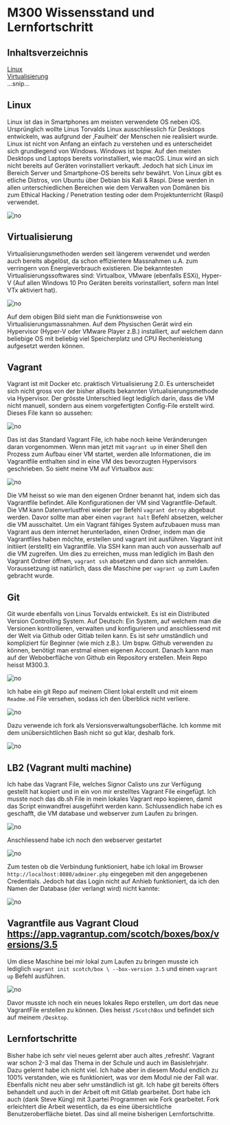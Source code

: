 # M300 Wissensstand und Lernfortschritt

## Inhaltsverzeichnis

[Linux](#linux)  
[Virtualisierung](#virtualisierung)  
...snip...    
<a name="linux"/>
<a name="virtualisierung"/>


## Linux
Linux ist das in Smartphones am meisten verwendete OS neben iOS. Ursprünglich wollte Linus Torvalds Linux ausschliesslich für Desktops entwickeln, was aufgrund der ‚Faulheit‘ der Menschen nie realisiert wurde. Linux ist nicht von Anfang an einfach zu verstehen und es unterscheidet sich grundlegend von Windows. Windows ist bspw. Auf den meisten Desktops und Laptops bereits vorinstalliert, wie macOS. Linux wird an sich nicht bereits auf Geräten vorinstalliert verkauft. Jedoch hat sich Linux im Bereich Server und Smartphone-OS bereits sehr bewährt. Von Linux gibt es etliche Distros, von Ubuntu über Debian bis Kali & Raspi. Diese werden in allen unterschiedlichen Bereichen wie dem Verwalten von Domänen bis zum Ethical Hacking / Penetration testing oder dem Projektunterricht (Raspi) verwendet.

![no](https://github.com/dorian1142/M300.3/blob/master/Linux.PNG)

## Virtualisierung
Virtualisierungsmethoden werden seit längerem verwendet und werden auch bereits abgelöst, da schon effizientere Massnahmen u.A. zum verringern von Energieverbrauch existieren. Die bekanntesten Virtualisierungssoftwares sind: Virtualbox, VMware (ebenfalls ESXi), Hyper-V (Auf allen Windows 10 Pro Geräten bereits vorinstalliert, sofern man Intel VTx aktiviert hat). 

![no](https://github.com/dorian1142/M300.3/blob/master/Hypervisor.PNG)

Auf dem obigen Bild sieht man die Funktionsweise von Virtualisierungsmassnahmen. Auf dem Physischen Gerät wird ein Hypervisor (Hyper-V oder VMware Player z.B.) installiert, auf welchem dann beliebige OS mit beliebig viel Speicherplatz und CPU Rechenleistung aufgesetzt werden können.

## Vagrant
Vagrant ist mit Docker etc. praktisch Virtualisierung 2.0. Es unterscheidet sich nicht gross von der bisher allseits bekannten Virtualisierungsmethode via Hypervisor. Der grösste Unterschied liegt lediglich darin, dass die VM nicht manuell, sondern aus einem vorgefertigten Config-File erstellt wird. Dieses File kann so aussehen:

![no](https://github.com/dorian1142/M300.3/blob/master/vagrant.PNG)

Das ist das Standard Vagrant File, ich habe noch keine Veränderungen daran vorgenommen. Wenn man jetzt mit `vagrant up` in einer Shell den Prozess zum Aufbau einer VM startet, werden alle Informationen, die im Vagrantfile enthalten sind in eine VM des bevorzugten Hypervisors geschrieben. So sieht meine VM auf Virtualbox aus:

![no](https://github.com/dorian1142/M300.3/blob/master/VagrantVM.PNG)

Die VM heisst so wie man den eigenen Ordner benannt hat, indem sich das Vagrantfile befindet. Alle Konfigurationen der VM sind Vagrantfile-Default. Die VM kann Datenverlustfrei wieder per Befehl `vagrant detroy` abgebaut werden. Davor sollte man aber einen `vagrant halt` Befehl absetzen, welcher die VM ausschaltet. Um ein Vagrant fähiges System aufzubauen muss man Vagrant aus dem internet herunterladen, einen Ordner, indem man die Vagrantfiles haben möchte, erstellen und vagrant init ausführen. Vagrant init initiiert (erstellt) ein Vagrantfile. Via SSH kann man auch von ausserhalb auf die VM zugreifen. Um dies zu erreichen, muss man lediglich im Bash den Vagrant Ordner öffnen, `vagrant ssh` absetzen und dann sich anmelden. Voraussetzung ist natürlich, dass die Maschine per `vagrant up` zum Laufen gebracht wurde.

## Git
Git wurde ebenfalls von Linus Torvalds entwickelt. Es ist ein Distributed Version Controlling System. Auf Deutsch: Ein System, auf welchem man die Versionen kontrollieren, verwalten und konfigurieren und anschliessend mit der Welt via Github oder Gitlab teilen kann. Es ist sehr umständlich und kompliziert für Beginner (wie mich z.B.). Um bspw. Github verwenden zu können, benötigt man erstmal einen eigenen Account. Danach kann man auf der Weboberfläche von Github ein Repository erstellen. Mein Repo heisst M300.3.

![no](https://github.com/dorian1142/M300.3/blob/master/gitverlauf.PNG)

Ich habe ein git Repo auf meinem Client lokal erstellt und mit einem `Readme.md` File versehen, sodass ich den Überblick nicht verliere.

![no](https://github.com/dorian1142/M300.3/blob/master/repo.PNG)

Dazu verwende ich fork als Versionsverwaltungsoberfläche. Ich komme mit dem unübersichtlichen Bash nicht so gut klar, deshalb fork.

![no](https://github.com/dorian1142/M300.3/blob/master/fork.PNG)

## LB2 (Vagrant multi machine)
Ich habe das Vagrant File, welches Signor Calisto uns zur Verfügung gestellt hat kopiert und in ein von mir erstelltes Vagrant File eingefügt. Ich musste noch das db.sh File in mein lokales Vagrant repo kopieren, damit das Script einwandfrei ausgeführt werden kann. Schlussendlich habe ich es geschafft, die VM database und webserver zum Laufen zu bringen.

![no](https://github.com/dorian1142/M300.3/blob/master/databasestart.PNG)

Anschliessend habe ich noch den webserver gestartet

![no](https://github.com/dorian1142/M300.3/blob/master/webstart.PNG)

Zum testen ob die Verbindung funktioniert, habe ich lokal im Browser `http://localhost:8080/adminer.php` eingegeben mit den angegebenen Credentials. Jedoch hat das Login nicht auf Anhieb funktioniert, da ich den Namen der Database (der verlangt wird) nicht kannte:

![no](https://github.com/dorian1142/M300.3/blob/master/adminer.PNG)

## Vagrantfile aus Vagrant Cloud https://app.vagrantup.com/scotch/boxes/box/versions/3.5
Um diese Maschine bei mir lokal zum Laufen zu bringen musste ich lediglich `vagrant init scotch/box \ --box-version 3.5` und einen `vagrant up` Befehl ausführen.

![no](https://github.com/dorian1142/M300.3/blob/master/scotchbox.PNG)

Davor musste ich noch ein neues lokales Repo erstellen, um dort das neue VagrantFile erstellen zu können. Dies heisst `/ScotchBox` und befindet sich auf meinem `/Desktop`.

## Lernfortschritte
Bisher habe ich sehr viel neues gelernt aber auch altes ‚refresht‘. Vagrant war schon 2-3 mal das Thema in der Schule und auch im Basislehrjahr. Dazu gelernt habe ich nicht viel. Ich habe aber in diesem Modul endlich zu 100% verstanden, wie es funktioniert, was vor dem Modul nie der Fall war. Ebenfalls nicht neu aber sehr umständlich ist git. Ich habe git bereits öfters behandelt und auch in der Arbeit oft mit Gitlab gearbeitet. Dort habe ich auch (dank Steve Küng) mit 3.partei Programmen wie Fork gearbeitet. Fork erleichtert die Arbeit wesentlich, da es eine übersichtliche Benutzeroberfläche bietet. Das sind all meine bisherigen Lernfortschritte.